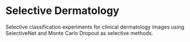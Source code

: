 # Selective Dermatology
Selective classification experiments for clinical dermatology images using SelectiveNet and Monte Carlo Dropout as selective methods.
